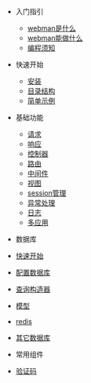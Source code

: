 - 入门指引

  - [webman是什么](README.md)
  - [webman能做什么](what-can-do.md)
  - [编程须知](attention.md)
  
- 快速开始
  
  - [安装](install.md)
  - [目录结构](directory.md)
  - [简单示例](tutorial.md)

- 基础功能

  - [请求](request.md)
  - [响应](response.md)
  - [控制器](controller.md)
  - [路由](route.md)
  - [中间件](middleware.md)
  - [视图](view.md)
  - [session管理](session.md)
  - [异常处理](exception.md)
  - [日志](log.md)
  - [多应用](multiapp.md)

- 数据库

 - [快速开始](db/tutorial.md)
 - [配置数据库](db/config.md)
 - [查询构造器](db/queries.md)
 - [模型](db/model.md)
 - [redis](redis.md)
 - [其它数据库](db/others.md)
 
- 常用组件
 - [验证码](components/captcha.md)
 
 


